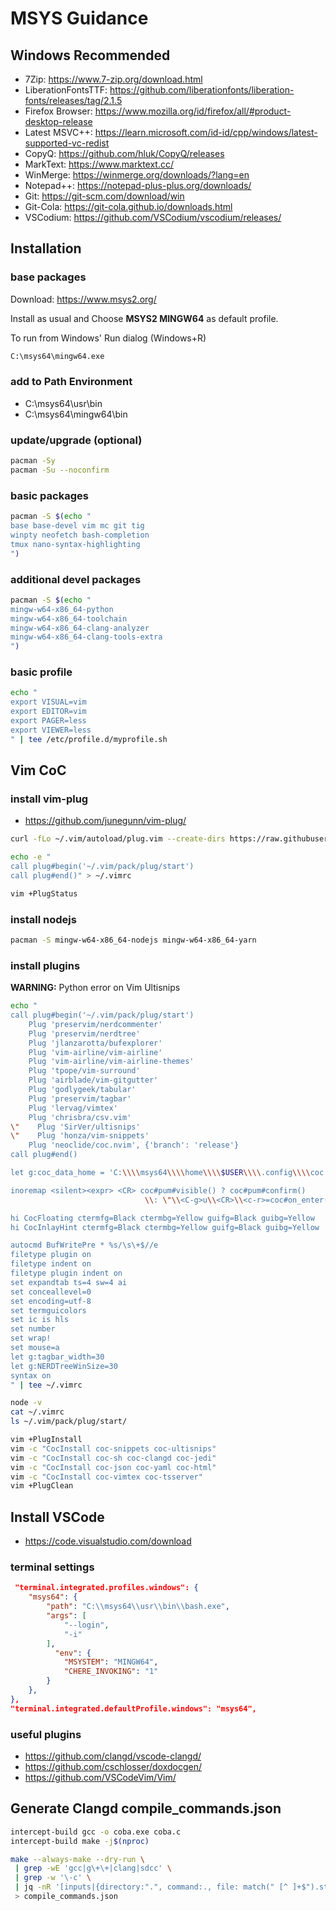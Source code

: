 # MSYS Guidance

## Windows Recommended

- 7Zip: https://www.7-zip.org/download.html
- LiberationFontsTTF: https://github.com/liberationfonts/liberation-fonts/releases/tag/2.1.5
- Firefox Browser: https://www.mozilla.org/id/firefox/all/#product-desktop-release
- Latest MSVC++: https://learn.microsoft.com/id-id/cpp/windows/latest-supported-vc-redist
- CopyQ: https://github.com/hluk/CopyQ/releases
- MarkText: https://www.marktext.cc/
- WinMerge: https://winmerge.org/downloads/?lang=en
- Notepad++: https://notepad-plus-plus.org/downloads/
- Git: https://git-scm.com/download/win
- Git-Cola: https://git-cola.github.io/downloads.html
- VSCodium: https://github.com/VSCodium/vscodium/releases/

## Installation

### base packages

Download: https://www.msys2.org/

Install as usual and Choose **MSYS2 MINGW64** as default profile.

To run from Windows' Run dialog (Windows+R)

```bat
C:\msys64\mingw64.exe
```

### add to Path Environment

- C:\msys64\usr\bin
- C:\msys64\mingw64\bin

### update/upgrade (optional)

```sh
pacman -Sy
pacman -Su --noconfirm
```

### basic packages

```sh
pacman -S $(echo "
base base-devel vim mc git tig
winpty neofetch bash-completion
tmux nano-syntax-highlighting
")
```

### additional devel packages

```sh
pacman -S $(echo "
mingw-w64-x86_64-python
mingw-w64-x86_64-toolchain
mingw-w64-x86_64-clang-analyzer
mingw-w64-x86_64-clang-tools-extra
")
```

### basic profile

```sh
echo "
export VISUAL=vim
export EDITOR=vim
export PAGER=less
export VIEWER=less
" | tee /etc/profile.d/myprofile.sh
```

## Vim CoC

### install vim-plug

- https://github.com/junegunn/vim-plug/

```sh
curl -fLo ~/.vim/autoload/plug.vim --create-dirs https://raw.githubusercontent.com/junegunn/vim-plug/master/plug.vim

echo -e "
call plug#begin('~/.vim/pack/plug/start')
call plug#end()" > ~/.vimrc
```

```sh
vim +PlugStatus
```

### install nodejs

```sh
pacman -S mingw-w64-x86_64-nodejs mingw-w64-x86_64-yarn
```

### install plugins

**WARNING:**  Python error on Vim Ultisnips

```sh
echo "
call plug#begin('~/.vim/pack/plug/start')
    Plug 'preservim/nerdcommenter'
    Plug 'preservim/nerdtree'
    Plug 'jlanzarotta/bufexplorer'
    Plug 'vim-airline/vim-airline'
    Plug 'vim-airline/vim-airline-themes'
    Plug 'tpope/vim-surround'
    Plug 'airblade/vim-gitgutter'
    Plug 'godlygeek/tabular'
    Plug 'preservim/tagbar'
    Plug 'lervag/vimtex'
    Plug 'chrisbra/csv.vim'
\"    Plug 'SirVer/ultisnips'
\"    Plug 'honza/vim-snippets'
    Plug 'neoclide/coc.nvim', {'branch': 'release'}
call plug#end()

let g:coc_data_home = 'C:\\\\msys64\\\\home\\\\$USER\\\\.config\\\\coc'

inoremap <silent><expr> <CR> coc#pum#visible() ? coc#pum#confirm()
                              \\: \"\\<C-g>u\\<CR>\\<c-r>=coc#on_enter()\\<CR>\"

hi CocFloating ctermfg=Black ctermbg=Yellow guifg=Black guibg=Yellow
hi CocInlayHint ctermfg=Black ctermbg=Yellow guifg=Black guibg=Yellow

autocmd BufWritePre * %s/\s\+$//e
filetype plugin on
filetype indent on
filetype plugin indent on
set expandtab ts=4 sw=4 ai
set conceallevel=0
set encoding=utf-8
set termguicolors
set ic is hls
set number
set wrap!
set mouse=a
let g:tagbar_width=30
let g:NERDTreeWinSize=30
syntax on
" | tee ~/.vimrc
```

```sh
node -v
cat ~/.vimrc
ls ~/.vim/pack/plug/start/

vim +PlugInstall
vim -c "CocInstall coc-snippets coc-ultisnips"
vim -c "CocInstall coc-sh coc-clangd coc-jedi"
vim -c "CocInstall coc-json coc-yaml coc-html"
vim -c "CocInstall coc-vimtex coc-tsserver"
vim +PlugClean
```

## Install VSCode

- https://code.visualstudio.com/download

### terminal settings

```json
 "terminal.integrated.profiles.windows": {
    "msys64": {
        "path": "C:\\msys64\\usr\\bin\\bash.exe",
        "args": [
            "--login",
            "-i"
        ],
          "env": {
            "MSYSTEM": "MINGW64",
            "CHERE_INVOKING": "1"
        }
    },
},
"terminal.integrated.defaultProfile.windows": "msys64",
```

### useful plugins

- https://github.com/clangd/vscode-clangd/
- https://github.com/cschlosser/doxdocgen/
- https://github.com/VSCodeVim/Vim/

## Generate Clangd compile_commands.json

```sh
intercept-build gcc -o coba.exe coba.c
intercept-build make -j$(nproc)
```

```sh
make --always-make --dry-run \
 | grep -wE 'gcc|g\+\+|clang|sdcc' \
 | grep -w '\-c' \
 | jq -nR '[inputs|{directory:".", command:., file: match(" [^ ]+$").string[1:]}]' \
 > compile_commands.json
```

